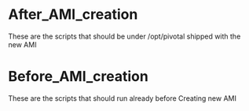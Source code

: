 # After_AMI_creation
These are the scripts that should be under /opt/pivotal shipped with the new AMI

# Before_AMI_creation
These are the scripts that should run already before Creating new AMI
